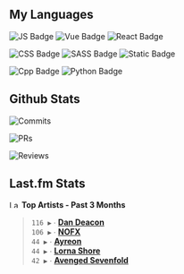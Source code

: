 ## My Languages

![JS Badge](https://img.shields.io/badge/Javascript-%2321262d?logo=javascript&logoColor=%23F7DF1E)
![Vue Badge](https://img.shields.io/badge/Vue-%2321262d?logo=vuedotjs&logoColor=%234FC08D)
![React Badge](https://img.shields.io/badge/React-%2321262d?logo=react&logoColor=%2361DAFB)

![CSS Badge](https://img.shields.io/badge/CSS-%2321262d?logo=css3&logoColor=%231572B6)
![SASS Badge](https://img.shields.io/badge/SASS-%2321262d?logo=sass&logoColor=%23CC6699)
![Static Badge](https://img.shields.io/badge/Tailwind-%2321262d?logo=tailwindcss&logoColor=%2306B6D4)

![Cpp Badge](https://img.shields.io/badge/C%2B%2B-%2321262d?logo=cplusplus&logoColor=%2300599C)
![Python Badge](https://img.shields.io/badge/Python-%2321262d?logo=python&logoColor=%233776AB)

## Github Stats

![Commits](https://img.shields.io/badge/commits%20pushed-%2321262d?style=flat-square&label=422&labelColor=87c4f2)

![PRs](https://img.shields.io/badge/pull%20requests%20submitted-%2321262d?style=flat-square&label=90&labelColor=fcabd8)

![Reviews](https://img.shields.io/badge/pull%20requests%20reviewed-%2321262d?style=flat-square&label=67&labelColor=ffe799)

## Last.fm Stats
<!--START_LASTFM_ARTISTS:{"period": "3month", "rows": 5}-->
<a href="https://last.fm" target="_blank"><img src="https://user-images.githubusercontent.com/17434202/215290617-e793598d-d7c9-428f-9975-156db1ba89cc.svg" alt="Last.fm Logo" width="18" height="13"/></a> **Top Artists - Past 3 Months**

> `116 ▶️` ∙ **[Dan Deacon](https://www.last.fm/music/Dan+Deacon)**<br/>
> `106 ▶️` ∙ **[NOFX](https://www.last.fm/music/NOFX)**<br/>
> `44 ▶️` ∙ **[Ayreon](https://www.last.fm/music/Ayreon)**<br/>
> `44 ▶️` ∙ **[Lorna Shore](https://www.last.fm/music/Lorna+Shore)**<br/>
> `42 ▶️` ∙ **[Avenged Sevenfold](https://www.last.fm/music/Avenged+Sevenfold)**<br/>
<!--END_LASTFM_ARTISTS-->
